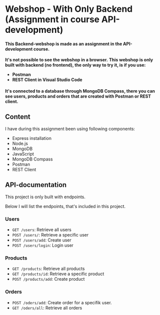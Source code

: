 # Webshop - With Only Backend (Assignment in course API-development)

#### This Backend-webshop is made as an assignment in the API-development course. 

**It's not possible to see the webshop in a browser.**
**This webshop is only built with backend (no frontend), the only way to try it, is if you use:**

- **Postman**
- **REST Client in Visual Studio Code**

#### It's connected to a database through MongoDB Compass, there you can see users, products and orders that are created with Postman or REST client.

## Content 

I have during this assignment been using following components:

- Express installation 
- Node.js
- MongoDB 
- JavaScript
- MongoDB Compass
- Postman
- REST Client

## API-documentation 

This project is only built with endpoints. 

Below I will list the endpoints, that's included in this project.

### Users 

- `GET /users`: Retrieve all users
- `POST /users/`: Retrieve a specific user
- `POST /users/add`: Create user
- `POST /users/login`: Login user

### Products

- `GET /products`: Retrieve all products
- `GET /products/id`: Retrieve a specific product 
- `POST /products/add`: Create product

### Orders

- `POST /oders/add`: Create order for a specifik user.
- `GET /oders/all`: Retrieve all orders